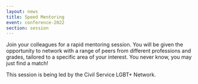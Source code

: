 ```yaml
---
layout: news
title: Speed Mentoring
event: conference-2022
section: session
---
```

Join your colleagues for a rapid mentoring session. You will be given the opportunity to network with a range of peers from different professions and grades, tailored to a specific area of your interest. You never know, you may just find a match! 

This session is being led by the Civil Service LGBT+ Network. 